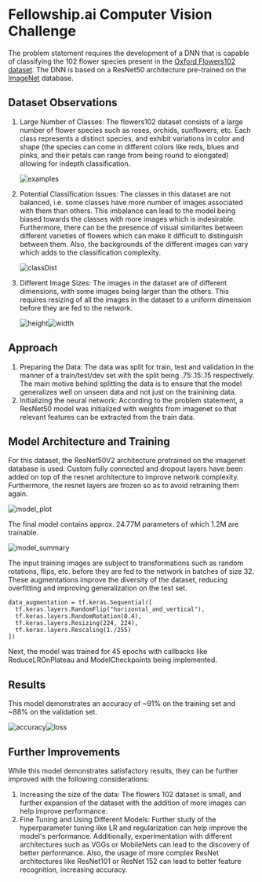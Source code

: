 # Fellowship.ai Computer Vision Challenge

The problem statement requires the development of a DNN that is capable of classifying the 102 flower species present in the [Oxford Flowers102 dataset](https://www.robots.ox.ac.uk/~vgg/data/flowers/102/). The DNN is based on a ResNet50 architecture pre-trained on the [ImageNet](https://www.image-net.org/) database.

## Dataset Observations

1. Large Number of Classes: The flowers102 dataset consists of a large number of flower species such  as roses, orchids, sunflowers, etc. Each class represents a distinct species, and exhibit variations in color and shape (the species can come in different colors like reds, blues and pinks, and their petals can range from being round to elongated) allowing for indepth classification.

    ![examples](https://github.com/Ketan-Kapse/Felloship.ai_Flowers102/assets/47895059/fd703a73-c30f-499d-b2b5-1ca9700a23d8)


2. Potential Classification Issues: The classes in this dataset are not balanced, i.e. some classes have more number of images associated with them than others. This imbalance can lead to the model being biased towards the classes with more images which is indesirable. Furthermore, there can be the presence of visual similarites between different varieties of flowers which can make it difficult to distinguish between them. Also, the backgrounds of the different images can vary which adds to the classification complexity.

    ![classDist](https://github.com/Ketan-Kapse/Felloship.ai_Flowers102/assets/47895059/f11f0c0c-3998-4a3e-a99f-ecbf30da0e04)


3. Different Image Sizes: The images in the dataset are of different dimensions, with some images being larger than the others. This requires resizing of all the images in the dataset to a uniform dimension before they are fed to the network.

    ![height](https://github.com/Ketan-Kapse/Felloship.ai_Flowers102/assets/47895059/caf76300-631b-4c66-98ee-2d69fb0ce321)![width](https://github.com/Ketan-Kapse/Felloship.ai_Flowers102/assets/47895059/434113d7-4f18-424e-98f8-826f66d349ba)




## Approach

1. Preparing the Data: The data was split for train, test and validation in the manner of a train/test/dev set with the split being .75:.15:.15 respectively. The main motive behind splitting the data is to ensure that the model generalizes well on unseen data and not just on the trainining data.
2. Initializing the neural network: According to the problem statement, a ResNet50 model was initialized with weights from imagenet so that relevant features can be extracted from the train data.

## Model Architecture and Training
For this dataset, the ResNet50V2 architecture pretrained on the imagenet database is used. Custom fully connected and dropout layers have been added on top of the resnet architecture to improve network complexity. Furthermore, the resnet layers are frozen so as to avoid retraining them again. 

![model_plot](https://github.com/Ketan-Kapse/Felloship.ai_Flowers102/assets/47895059/45aa165d-8bf4-4ec8-8345-17267c5a44a2)

The final model contains approx. 24.77M parameters of which 1.2M are trainable.

![model_summary](https://github.com/Ketan-Kapse/Felloship.ai_Flowers102/assets/47895059/69478121-c0f9-4670-b985-811b9dd42011)


The input training images are subject to transformations such as random rotations, flips, etc. before they are fed to the network in batches of size 32. These augmentations improve the diversity of the dataset, reducing overfitting and improving generalization on the test set.

```
data_augmentation = tf.keras.Sequential([
  tf.keras.layers.RandomFlip("horizontal_and_vertical"),
  tf.keras.layers.RandomRotation(0.4),
  tf.keras.layers.Resizing(224, 224),
  tf.keras.layers.Rescaling(1./255)
])

```

Next, the model was trained for 45 epochs with callbacks like ReduceLROnPlateau and ModelCheckpoints being implemented.

## Results
This model demonstrates an accuracy of ~91% on the training set and ~88% on the validation set.

![accuracy](https://github.com/Ketan-Kapse/Felloship.ai_Flowers102/assets/47895059/efe4821e-be3c-4fe7-8663-c1abd2664366)![loss](https://github.com/Ketan-Kapse/Felloship.ai_Flowers102/assets/47895059/7e3a2875-74c1-4df0-8e37-82339388f9e0)



## Further Improvements
While this model demonstrates satisfactory results, they can be further improved with the following considerations:
1. Increasing the size of the data: The flowers 102 dataset is small, and further expansion of the dataset with the addition of more images can help improve performance.
2. Fine Tuning and Using Different Models: Further study of the hyperparameter tuning like LR and regularization can help improve the model's performance. Additionally, experimentation with different architectures such as VGGs or MobileNets can lead to the discovery of better performance. Also, the usage of more complex ResNet architectures like ResNet101 or ResNet 152 can lead to better feature recognition, increasing accuracy.
